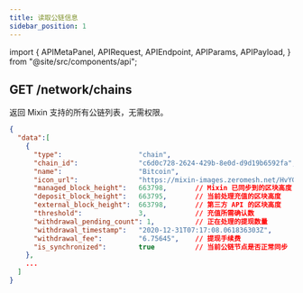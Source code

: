 ```yaml
---
title: 读取公链信息
sidebar_position: 1
---
```


import {
  APIMetaPanel,
  APIRequest,
  APIEndpoint,
  APIParams,
  APIPayload,
} from "@site/src/components/api";

## GET /network/chains

返回 Mixin 支持的所有公链列表，无需权限。

<APIEndpoint url="/network/chains" />

<APIMetaPanel scope="" />

<APIRequest title="Read chains information" isPublic url="/network/chains" />

```json title="Response"
{
  "data":[
    {
      "type":                   "chain",
      "chain_id":               "c6d0c728-2624-429b-8e0d-d9d19b6592fa",
      "name":                   "Bitcoin",
      "icon_url":               "https://mixin-images.zeromesh.net/HvYGJsV5TGeZ-X9Ek3FEQohQZ3fE9LBEBGcOcn4c4BNHovP4fW4YB97Dg5LcXoQ1hUjMEgjbl1DPlKg1TW7kK6XP=s128",
      "managed_block_height":   663798,       // Mixin 已同步到的区块高度
      "deposit_block_height":   663795,       // 当前处理充值的区块高度
      "external_block_height":  663798,       // 第三方 API 的区块高度
      "threshold":              3,            // 充值所需确认数
      "withdrawal_pending_count": 1,          // 正在处理的提现数量
      "withdrawal_timestamp":   "2020-12-31T07:17:08.061836303Z",
      "withdrawal_fee":         "6.75645",    // 提现手续费
      "is_synchronized":        true          // 当前公链节点是否正常同步
    },
    ...
  ]
}
```
